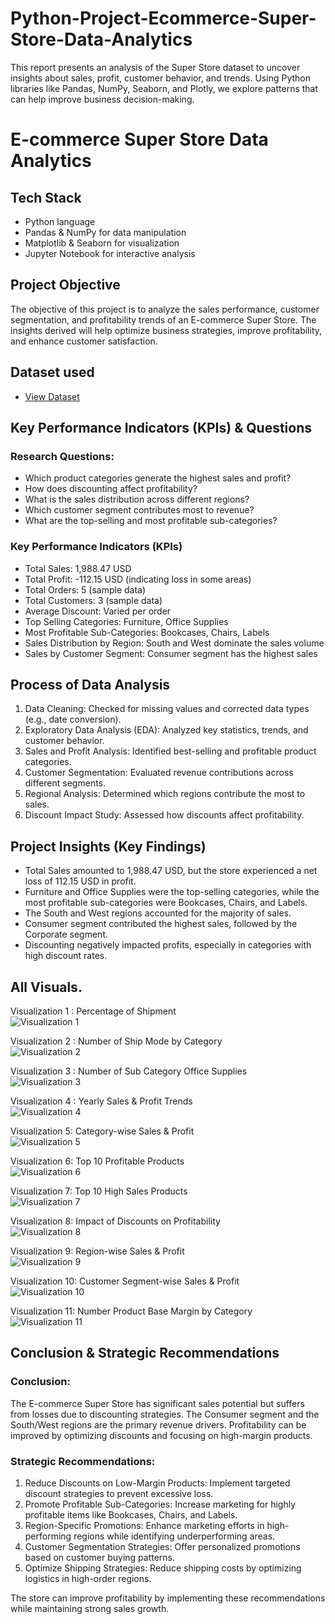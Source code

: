 # Python-Project-Ecommerce-Super-Store-Data-Analytics
This report presents an analysis of the Super Store dataset to uncover insights about sales, profit, customer behavior, and trends. Using Python libraries like Pandas, NumPy, Seaborn, and Plotly, we explore patterns that can help improve business decision-making.

# E-commerce Super Store Data Analytics 
## Tech Stack
  - Python language 
  - Pandas & NumPy for data manipulation
  - Matplotlib & Seaborn for visualization
  -	Jupyter Notebook for interactive analysis

## Project Objective
The objective of this project is to analyze the sales performance, customer segmentation, and profitability trends of an E-commerce Super Store. The insights derived will help optimize business strategies, improve profitability, and enhance customer satisfaction.

## Dataset used
- <a href="https://github.com/satishrdudhat/Python-Project-Ecommerce-Super-Store-Data-Analytics/blob/main/SuperStoreOrders3.csv">View Dataset</a>

## Key Performance Indicators (KPIs) & Questions

  ### Research Questions: 

   - Which product categories generate the highest sales and profit?
   - How does discounting affect profitability?
   - What is the sales distribution across different regions?
   - Which customer segment contributes most to revenue?
   - What are the top-selling and most profitable sub-categories?

  ### Key Performance Indicators (KPIs) 

   - Total Sales: 1,988.47 USD
   - Total Profit: -112.15 USD (indicating loss in some areas)
   - Total Orders: 5 (sample data)
   - Total Customers: 3 (sample data)
   - Average Discount: Varied per order
   - Top Selling Categories: Furniture, Office Supplies
   - Most Profitable Sub-Categories: Bookcases, Chairs, Labels
   - Sales Distribution by Region: South and West dominate the sales volume
   - Sales by Customer Segment: Consumer segment has the highest sales

## Process of Data Analysis

1.	Data Cleaning: Checked for missing values and corrected data types (e.g., date conversion).
2.	Exploratory Data Analysis (EDA): Analyzed key statistics, trends, and customer behavior.
3.	Sales and Profit Analysis: Identified best-selling and profitable product categories.
4.	Customer Segmentation: Evaluated revenue contributions across different segments.
5.	Regional Analysis: Determined which regions contribute the most to sales.
6.	Discount Impact Study: Assessed how discounts affect profitability.

## Project Insights (Key Findings)

- Total Sales amounted to 1,988.47 USD, but the store experienced a net loss of 112.15 USD in profit.
- Furniture and Office Supplies were the top-selling categories, while the most profitable sub-categories were Bookcases, Chairs, and Labels.
- The South and West regions accounted for the majority of sales.
- Consumer segment contributed the highest sales, followed by the Corporate segment.
- Discounting negatively impacted profits, especially in categories with high discount rates.

## All Visuals.

Visualization 1 : Percentage of Shipment  <br>
![Visualization 1](https://github.com/user-attachments/assets/900f8105-95f8-4216-88ee-aaf9a3503b6a)

Visualization 2 : Number of Ship Mode by Category  <br>
![Visualization 2](https://github.com/user-attachments/assets/ef51c909-6973-468a-8da0-3a615e4569ff)

Visualization 3 : Number of Sub Category Office Supplies  <br>
![Visualization 3](https://github.com/user-attachments/assets/f671c165-59a4-40ad-84d7-6590530548d8)

Visualization 4 : Yearly Sales & Profit Trends  <br>
![Visualization 4](https://github.com/user-attachments/assets/ae31144d-1758-4601-9243-5492fcbeb089)

Visualization 5: Category-wise Sales & Profit  <br>
![Visualization 5](https://github.com/user-attachments/assets/d5f78417-b205-4ffe-a851-788af4f047bd)

Visualization 6: Top 10 Profitable Products  <br>
![Visualization 6](https://github.com/user-attachments/assets/2ade7b0d-c838-45b7-8bf4-913e887ce434)

Visualization 7: Top 10 High Sales Products  <br>
![Visualization 7](https://github.com/user-attachments/assets/75eadc6f-a6f5-4037-9bac-57f786d11e32)

Visualization 8: Impact of Discounts on Profitability <br>
![Visualization 8](https://github.com/user-attachments/assets/258af784-965d-4b0e-a88f-2c995765307f)

Visualization 9: Region-wise Sales & Profit  <br>
![Visualization 9](https://github.com/user-attachments/assets/5589a525-13da-4b74-9424-5d0e4810e1d9)

Visualization 10: Customer Segment-wise Sales & Profit  <br>
![Visualization 10](https://github.com/user-attachments/assets/f2f62cd3-4060-4aab-9a81-b075a92717b2)

Visualization 11: Number Product Base Margin by Category  <br>
![Visualization 11](https://github.com/user-attachments/assets/aef4274a-0e12-4196-8ffc-05c56408838b)

## Conclusion & Strategic Recommendations

### Conclusion:
The E-commerce Super Store has significant sales potential but suffers from losses due to discounting strategies. The Consumer segment and the South/West regions are the primary revenue drivers. Profitability can be improved by optimizing discounts and focusing on high-margin products.

### Strategic Recommendations:

1.	Reduce Discounts on Low-Margin Products: Implement targeted discount strategies to prevent excessive loss.
2.	Promote Profitable Sub-Categories: Increase marketing for highly profitable items like Bookcases, Chairs, and Labels.
3.	Region-Specific Promotions: Enhance marketing efforts in high-performing regions while identifying underperforming areas.
4.	Customer Segmentation Strategies: Offer personalized promotions based on customer buying patterns.
5.	Optimize Shipping Strategies: Reduce shipping costs by optimizing logistics in high-order regions.
   
The store can improve profitability by implementing these recommendations while maintaining strong sales growth.
